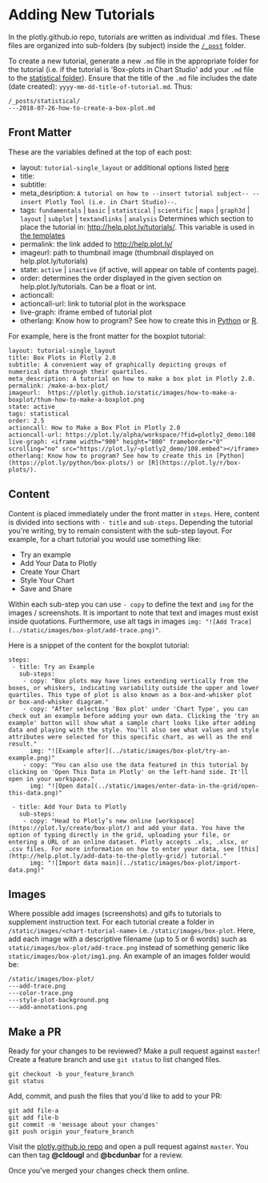 # Adding New Tutorials

In the plotly.github.io repo, tutorials are written as individual .md files. These files are organized into sub-folders (by subject) inside the [`/_post`]( https://github.com/plotly/plotly.github.io/tree/master/_posts) folder.

To create a new tutorial, generate a new `.md` file in the appropriate folder for the tutorial (i.e. if the tutorial is 'Box-plots in Chart Studio' add your `.md` file to the [statistical folder](https://github.com/plotly/plotly.github.io/tree/master/_posts/statistical)).
Ensure that the title of the `.md` file includes the date (date created): `yyyy-mm-dd-title-of-tutorial.md`. Thus:

```
/_posts/statistical/
---2018-07-26-how-to-create-a-box-plot.md
```

## Front Matter
These are the variables defined at the top of each post:

- layout: `tutorial-single_layout` or additional options listed [here](https://github.com/plotly/plotly.github.io/tree/master/_layouts)
- title:
- subtitle:
- meta_desription: `A tutorial on how to --insert tutorial subject-- --insert Plotly Tool (i.e. in Chart Studio)--`.
- tags: `fundamentals` | `basic` | `statistical` | `scientific` | `maps` | `graph3d` | `layout` | `subplot` | `textandlinks` | `analysis`
  Determines which section to place the tutorial in: http://help.plot.ly/tutorials/. This variable is used in [the templates](https://github.com/plotly/plotly.github.io/blob/master/_layouts/tutorials.html#L58)
- permalink: the link added to http://help.plot.ly/
- imageurl: path to thumbnail image (thumbnail displayed on help.plot.ly/tutorials)
- state: `active` | `inactive` (if active, will appear on table of contents page).
- order: determines the order displayed in the given section on help.plot.ly/tutorials. Can be a float or int.
- actioncall:
- actioncall-url: link to tutorial plot in the workspace
- live-graph: iframe embed of tutorial plot
- otherlang: Know how to program? See how to create this in [Python](https://plot.ly/python/applicable-python-doc/) or [R](https://plot.ly/r/applicable-r-doc/).

For example, here is the front matter for the boxplot tutorial:
```
layout: tutorial-single_layout
title: Box Plots in Plotly 2.0
subtitle: A convenient way of graphically depicting groups of numerical data through their quartiles.
meta_description: A tutorial on how to make a box plot in Plotly 2.0.
permalink: /make-a-box-plot/
imageurl:  https://plotly.github.io/static/images/how-to-make-a-boxplot/thum-how-to-make-a-boxplot.png
state: active
tags: statistical
order: 2.5
actioncall: How to Make a Box Plot in Plotly 2.0
actioncall-url: https://plot.ly/alpha/workspace/?fid=plotly2_demo:108
live-graph: <iframe width="900" height="800" frameborder="0" scrolling="no" src="https://plot.ly/~plotly2_demo/108.embed"></iframe>
otherlang: Know how to program? See how to create this in [Python](https://plot.ly/python/box-plots/) or [R](https://plot.ly/r/box-plots/).
```

## Content
Content is placed immediately under the front matter in `steps`. Here, content is divided into sections with `- title` and `sub-steps`. Depending the tutorial you're writing, try to remain consistent with the sub-step layout. For example, for a chart tutorial you would use something like:

- Try an example
- Add Your Data to Plotly
- Create Your Chart
- Style Your Chart
- Save and Share

Within each sub-step you can use `- copy` to define the text and `img` for the images / screenshots. It is important to note that text and images must exist inside quotations. Furthermore, use alt tags in images `img: "![Add Trace](../static/images/box-plot/add-trace.png)"`.

Here is a snippet of the content for the boxplot tutorial:

```
steps:
 - title: Try an Example
   sub-steps:
    - copy: "Box plots may have lines extending vertically from the boxes, or whiskers, indicating variability outside the upper and lower quartiles. This type of plot is also known as a box-and-whisker plot or box-and-whisker diagram."
    - copy: "After selecting 'Box plot' under 'Chart Type', you can check out an example before adding your own data. Clicking the 'try an example' button will show what a sample chart looks like after adding data and playing with the style. You'll also see what values and style attributes were selected for this specific chart, as well as the end result."
      img: "![Example after](../static/images/box-plot/try-an-example.png)"
    - copy: "You can also use the data featured in this tutorial by clicking on 'Open This Data in Plotly' on the left-hand side. It'll open in your workspace."
      img: "![Open data](../static/images/enter-data-in-the-grid/open-this-data.png)"

 - title: Add Your Data to Plotly
   sub-steps:
    - copy: "Head to Plotly’s new online [workspace](https://plot.ly/create/box-plot/) and add your data. You have the option of typing directly in the grid, uploading your file, or entering a URL of an online dataset. Plotly accepts .xls, .xlsx, or .csv files. For more information on how to enter your data, see [this](http://help.plot.ly/add-data-to-the-plotly-grid/) tutorial."
      img: "![Import data main](../static/images/box-plot/import-data.png)"
```

## Images

Where possible add images (screenshots) and gifs to tutorials to supplement instruction text. For each tutorial create a folder in `/static/images/<chart-tutorial-name>` i.e. `/static/images/box-plot`. Here, add each image with a descriptive filename (up to 5 or 6 words) such as `static/images/box-plot/add-trace.png` instead of something generic like  `static/images/box-plot/img1.png`. An example of an images folder would be:

```
/static/images/box-plot/
---add-trace.png
---color-trace.png
---style-plot-background.png
---add-annotations.png
```

## Make a PR

Ready for your changes to be reviewed? Make a pull request against `master`!
Create a feature branch and use `git status` to list changed files.
```
git checkout -b your_feature_branch
git status
```
Add, commit, and push the files that you'd like to add to your PR:
```
git add file-a
git add file-b
git commit -m 'message about your changes'
git push origin your_feature_branch
```
Visit the [plotly.github.io repo](https://github.com/plotly/plotly.github.io) and open a pull request against `master`. You can then tag **@cldougl** and **@bcdunbar** for a review.

Once you've merged your changes check them online.
